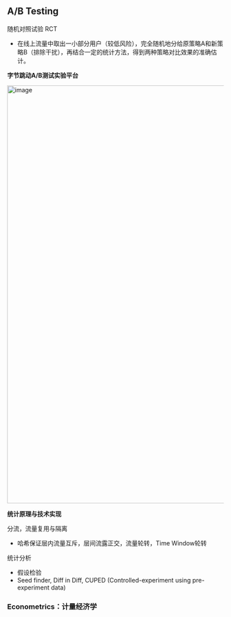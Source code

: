 ## A/B Testing

随机对照试验 RCT
- 在线上流量中取出一小部分用户（较低风险），完全随机地分给原策略A和新策略B（排除干扰），再结合一定的统计方法，得到两种策略对比效果的准确估计。

**字节跳动A/B测试实验平台**

<img width="971" alt="image" src="https://user-images.githubusercontent.com/46979228/184524694-3a3019d0-5f6b-421a-b9b6-01e4a71b6492.png">

**统计原理与技术实现**

分流，流量复用与隔离
- 哈希保证层内流量互斥，层间流露正交，流量轮转，Time Window轮转

统计分析
- 假设检验
- Seed finder, Diff in Diff, CUPED (Controlled-experiment using pre-experiment data)

### Econometrics：计量经济学
